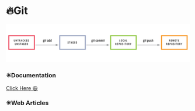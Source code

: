 # 🔥Git

<img alt="Technology" width="700px" src="/assets/images/git.png"/>

### ✳Documentation

<a 
href="https://paper.dropbox.com/doc/git-GIT-ESSENTIALS--AvMZwxBlw0tBmMwB8bnRg63qAQ-cwv5clRyxplVri9JJi5CP"
target="_blank"
class="btn btn-light text-dark border-dark btn-lg form-control">Click Here 😃
</a>

### ✳Web Articles
